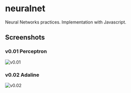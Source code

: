 # neuralnet
Neural Networks practices. Implementation with Javascript.

## Screenshots

### v0.01 Perceptron
![v0.01](/../screenshots/neuralnet_v001.png?raw=true "v0.01 Perceptron")

### v0.02 Adaline
![v0.02](/../screenshots/neuralnet_v002.png?raw=true "v0.02 Adaline")
